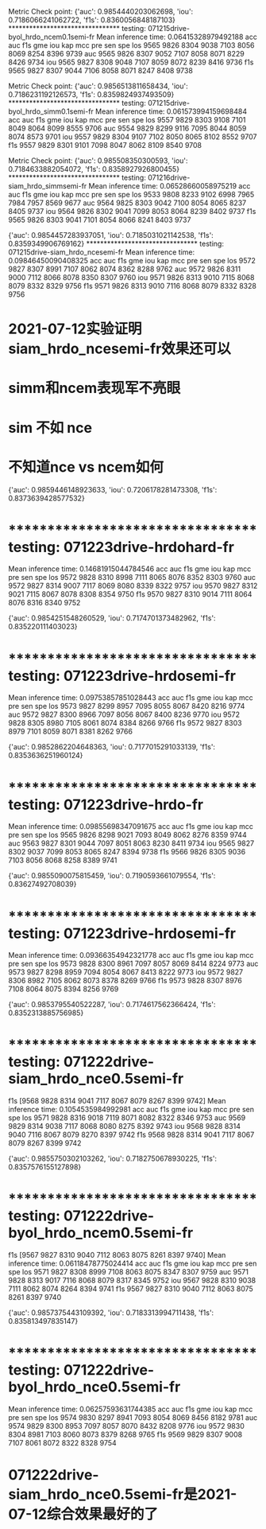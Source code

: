 

Metric Check point: {'auc': 0.9854440203062698, 'iou': 0.7186066241062722, 'f1s': 0.8360056848187103}
******************************** testing: 071215drive-byol_hrdo_ncem0.1semi-fr
Mean inference time: 0.06415328979492188
      acc   auc   f1s   gme   iou   kap   mcc   pre   sen   spe
los  9565  9826  8304  9038  7103  8056  8069  8254  8396  9739
auc  9565  9826  8307  9052  7107  8058  8071  8229  8426  9734
iou  9565  9827  8308  9048  7107  8059  8072  8239  8416  9736
f1s  9565  9827  8307  9044  7106  8058  8071  8247  8408  9738

Metric Check point: {'auc': 0.9856513811658434, 'iou': 0.7186231192126573, 'f1s': 0.8359824937493509}
******************************** testing: 071215drive-byol_hrdo_simm0.1semi-fr
Mean inference time: 0.061573994159698484
      acc   auc   f1s   gme   iou   kap   mcc   pre   sen   spe
los  9557  9829  8303  9108  7101  8049  8064  8099  8555  9706
auc  9554  9829  8299  9116  7095  8044  8059  8074  8573  9701
iou  9557  9829  8304  9107  7102  8050  8065  8102  8552  9707
f1s  9557  9829  8301  9101  7098  8047  8062  8109  8540  9708

Metric Check point: {'auc': 0.985508350300593, 'iou': 0.7184633882054072, 'f1s': 0.8358927926800455}
******************************** testing: 071216drive-siam_hrdo_simmsemi-fr
Mean inference time: 0.06528660058975219
      acc   auc   f1s   gme   iou   kap   mcc   pre   sen   spe
los  9533  9808  8233  9102  6998  7965  7984  7957  8569  9677
auc  9564  9825  8303  9042  7100  8054  8065  8237  8405  9737
iou  9564  9826  8302  9041  7099  8053  8064  8239  8402  9737
f1s  9565  9826  8303  9041  7101  8054  8066  8241  8403  9737

{'auc': 0.9854457283937051, 'iou': 0.7185031021142538, 'f1s': 0.8359349906769162}
******************************** testing: 071215drive-siam_hrdo_ncesemi-fr
Mean inference time: 0.09846450090408325
      acc   auc   f1s   gme   iou   kap   mcc   pre   sen   spe
los  9572  9827  8307  8991  7107  8062  8074  8362  8288  9762
auc  9572  9826  8311  9000  7112  8066  8078  8350  8307  9760
iou  9571  9826  8313  9010  7115  8068  8079  8332  8329  9756
f1s  9571  9826  8313  9010  7116  8068  8079  8332  8328  9756

#   2021-07-12实验证明siam_hrdo_ncesemi-fr效果还可以
#   simm和ncem表现军不亮眼
#   sim 不如 nce
#   不知道nce vs ncem如何


{'auc': 0.9859446148923633, 'iou': 0.7206178281473308, 'f1s': 0.8373639428577532}
#   ******************************** testing: 071223drive-hrdohard-fr
Mean inference time: 0.14681915044784546
      acc   auc   f1s   gme   iou   kap   mcc   pre   sen   spe
los  9572  9828  8310  8998  7111  8065  8076  8352  8303  9760
auc  9572  9827  8314  9007  7117  8069  8080  8339  8322  9757
iou  9570  9827  8312  9021  7115  8067  8078  8308  8354  9750
f1s  9570  9827  8310  9014  7111  8064  8076  8316  8340  9752

{'auc': 0.9854251548260529, 'iou': 0.7174701373482962, 'f1s': 0.835220111403023}
#   ******************************** testing: 071223drive-hrdosemi-fr
Mean inference time: 0.09753857851028443
      acc   auc   f1s   gme   iou   kap   mcc   pre   sen   spe
los  9573  9827  8299  8957  7095  8055  8067  8420  8216  9774
auc  9572  9827  8300  8966  7097  8056  8067  8400  8236  9770
iou  9572  9828  8305  8980  7105  8061  8074  8384  8266  9766
f1s  9572  9827  8303  8979  7101  8059  8071  8381  8262  9766

{'auc': 0.9852862204648363, 'iou': 0.7177015291033139, 'f1s': 0.8353636251960124}
#   ******************************** testing: 071223drive-hrdo-fr
Mean inference time: 0.09855698347091675
      acc   auc   f1s   gme   iou   kap   mcc   pre   sen   spe
los  9565  9826  8298  9021  7093  8049  8062  8276  8359  9744
auc  9563  9827  8301  9044  7097  8051  8063  8230  8411  9734
iou  9565  9827  8302  9037  7099  8053  8065  8247  8394  9738
f1s  9566  9826  8305  9036  7103  8056  8068  8258  8389  9741

{'auc': 0.9855090075815459, 'iou': 0.7190593661079554, 'f1s': 0.83627492708039}
#   ******************************** testing: 071223drive-hrdosemi-fr
Mean inference time: 0.09366354942321778
      acc   auc   f1s   gme   iou   kap   mcc   pre   sen   spe
los  9573  9828  8300  8961  7097  8057  8069  8414  8224  9773
auc  9573  9827  8298  8959  7094  8054  8067  8413  8222  9773
iou  9572  9827  8306  8982  7105  8062  8073  8378  8269  9766
f1s  9573  9828  8307  8976  7108  8064  8075  8394  8256  9769

{'auc': 0.9853795540522287, 'iou': 0.7174617562366424, 'f1s': 0.8352313885756985}
#   ******************************** testing: 071222drive-siam_hrdo_nce0.5semi-fr
f1s [9568 9828 8314 9041 7117 8067 8079 8267 8399 9742]
Mean inference time: 0.1054535984992981
      acc   auc   f1s   gme   iou   kap   mcc   pre   sen   spe
los  9571  9828  8316  9018  7119  8071  8082  8322  8346  9753
auc  9569  9829  8314  9038  7117  8068  8080  8275  8392  9743
iou  9568  9828  8314  9040  7116  8067  8079  8270  8397  9742
f1s  9568  9828  8314  9041  7117  8067  8079  8267  8399  9742

{'auc': 0.9855750302103262, 'iou': 0.7182750678930225, 'f1s': 0.8357576155127898}
#   ******************************** testing: 071222drive-byol_hrdo_ncem0.5semi-fr
f1s [9567 9827 8310 9040 7112 8063 8075 8261 8397 9740]
Mean inference time: 0.06118478775024414
      acc   auc   f1s   gme   iou   kap   mcc   pre   sen   spe
los  9571  9827  8308  8999  7108  8063  8075  8347  8307  9759
auc  9571  9828  8313  9017  7116  8068  8079  8317  8345  9752
iou  9567  9828  8310  9038  7111  8062  8074  8264  8394  9741
f1s  9567  9827  8310  9040  7112  8063  8075  8261  8397  9740

{'auc': 0.9857375443109392, 'iou': 0.7183313994711438, 'f1s': 0.835813497835147}
#   ******************************** testing: 071222drive-byol_hrdo_nce0.5semi-fr
Mean inference time: 0.06257593631744385
      acc   auc   f1s   gme   iou   kap   mcc   pre   sen   spe
los  9574  9830  8297  8941  7093  8054  8069  8456  8182  9781
auc  9574  9829  8300  8953  7097  8057  8070  8432  8208  9776
iou  9572  9830  8304  8981  7103  8060  8073  8379  8268  9765
f1s  9569  9829  8307  9008  7107  8061  8072  8322  8328  9754
#   071222drive-siam_hrdo_nce0.5semi-fr是2021-07-12综合效果最好的了
